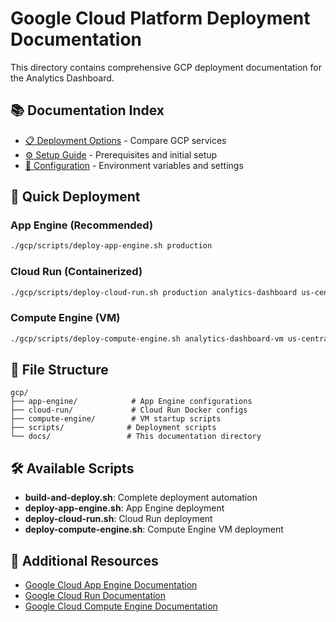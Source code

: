 
# Google Cloud Platform Deployment Documentation

This directory contains comprehensive GCP deployment documentation for the Analytics Dashboard.

## 📚 Documentation Index

- [📋 Deployment Options](./deployment-options.md) - Compare GCP services
- [⚙️ Setup Guide](./setup-guide.md) - Prerequisites and initial setup
- [🔧 Configuration](./configuration.md) - Environment variables and settings

## 🚀 Quick Deployment

### App Engine (Recommended)
```bash
./gcp/scripts/deploy-app-engine.sh production
```

### Cloud Run (Containerized)
```bash
./gcp/scripts/deploy-cloud-run.sh production analytics-dashboard us-central1
```

### Compute Engine (VM)
```bash
./gcp/scripts/deploy-compute-engine.sh analytics-dashboard-vm us-central1-a
```

## 📁 File Structure

```
gcp/
├── app-engine/            # App Engine configurations
├── cloud-run/             # Cloud Run Docker configs
├── compute-engine/        # VM startup scripts
├── scripts/              # Deployment scripts
└── docs/                 # This documentation directory
```

## 🛠️ Available Scripts

- **build-and-deploy.sh**: Complete deployment automation
- **deploy-app-engine.sh**: App Engine deployment
- **deploy-cloud-run.sh**: Cloud Run deployment
- **deploy-compute-engine.sh**: Compute Engine VM deployment

## 📖 Additional Resources

- [Google Cloud App Engine Documentation](https://cloud.google.com/appengine/docs)
- [Google Cloud Run Documentation](https://cloud.google.com/run/docs)
- [Google Cloud Compute Engine Documentation](https://cloud.google.com/compute/docs)
